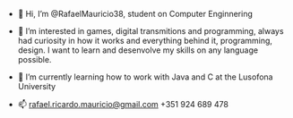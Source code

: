 - 👋 Hi, I’m @RafaelMauricio38, student on Computer Enginnering

- 👀 I’m interested in games, digital transmitions and programming, always had curiosity in how it works and everything behind it, programming, design.
     I want to learn and desenvolve my skills on any language possible. 

- 🌱 I’m currently learning how to work with Java and C at the Lusofona University

- 📫 rafael.ricardo.mauricio@gmail.com
       +351 924 689 478

